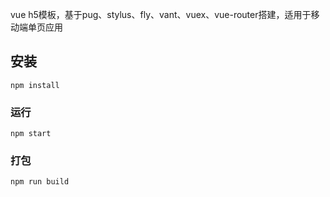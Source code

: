 vue h5模板，基于pug、stylus、fly、vant、vuex、vue-router搭建，适用于移动端单页应用

## 安装
```
npm install
```

### 运行
```
npm start
```

### 打包
```
npm run build
```

